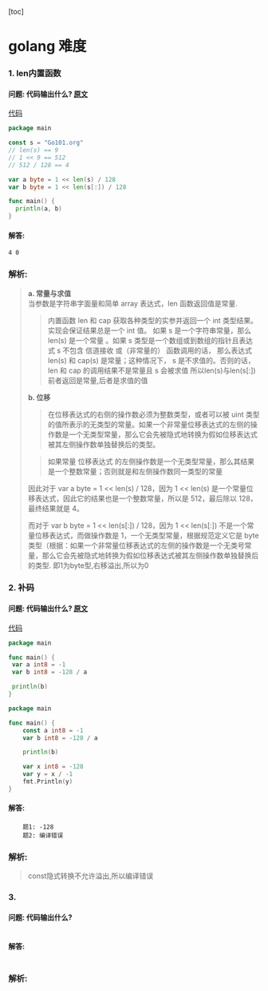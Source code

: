 [toc]

# golang 难度

### 1. len内置函数

#### 问题: 代码输出什么? [原文](https://mp.weixin.qq.com/s?__biz=MzAxMTA4Njc0OQ==&mid=2651442060&idx=2&sn=29a3f39ec2d95d6b5177e53277c5f94c&chksm=80bb157eb7cc9c68f9b2574cb259678580b194cf20d83d84840818bae9712fe3e0246e249a97&mpshare=1&scene=24&srcid=1130fgz3Kg9VvJpRLR3OLUVS&sharer_sharetime=1606715319571&sharer_shareid=fbafc624aa53cd09857fb0861ac2a16d&exportkey=AZIxDLHvvkwjXPkmuEeWCtI%3D&pass_ticket=xSGb7TkoIuLZz7AFBdlYeR4qEQC4h9uTHgeYZjnzNlVCg1RDSSP3MJjeOxdI2wvs&wx_header=0#rd)
[代码](src/go-hard-c0001)
```go
package main

const s = "Go101.org"
// len(s) == 9
// 1 << 9 == 512
// 512 / 128 == 4

var a byte = 1 << len(s) / 128
var b byte = 1 << len(s[:]) / 128

func main() {
  println(a, b)
}
```

#### 解答: 
```text
4 0
```

### 解析:
> **a. 常量与求值**  
> 当参数是字符串字面量和简单 array 表达式，len 函数返回值是常量.  
>> 内置函数 len 和 cap 获取各种类型的实参并返回一个 int 类型结果。实现会保证结果总是一个 int 值。
>> 如果 s 是一个字符串常量，那么 len(s) 是一个常量 。如果 s 类型是一个数组或到数组的指针且表达式 s 不包含 信道接收 或（非常量的） 函数调用的话， 那么表达式 len(s) 和 cap(s) 是常量；这种情况下， s 是不求值的。否则的话， len 和 cap 的调用结果不是常量且 s 会被求值
> 所以len(s)与len(s[:]) 前者返回是常量,后者是求值的值
>
> **b. 位移**
>> 在位移表达式的右侧的操作数必须为整数类型，或者可以被 uint 类型的值所表示的无类型的常量。如果一个非常量位移表达式的左侧的操作数是一个无类型常量，那么它会先被隐式地转换为假如位移表达式被其左侧操作数单独替换后的类型。
> 
>> 如果常量 位移表达式 的左侧操作数是一个无类型常量，那么其结果是一个整数常量；否则就是和左侧操作数同一类型的常量   
> 
> 因此对于 var a byte = 1 << len(s) / 128，因为 1 << len(s) 是一个常量位移表达式，因此它的结果也是一个整数常量，所以是 512，最后除以 128，最终结果就是 4。
> 
> 而对于 var b byte = 1 << len(s[:]) / 128，因为 1 << len(s[:]) 不是一个常量位移表达式，而做操作数是 1，一个无类型常量，根据规范定义它是 byte 类型（根据：如果一个非常量位移表达式的左侧的操作数是一个无类号常量，那么它会先被隐式地转换为假如位移表达式被其左侧操作数单独替换后的类型. 
> 即1为byte型,右移溢出,所以为0
### 2. 补码

#### 问题: 代码输出什么? [原文](https://mp.weixin.qq.com/s?__biz=MzAxMTA4Njc0OQ==&mid=2651442141&idx=2&sn=1e565dd411fb82584a7093f40a750be2&chksm=80bb152fb7cc9c390add4b13d217984bd3334ea9bbb1b45357c6d979b9d37499fb8cf9e26004&mpshare=1&scene=24&srcid=1130xlWjBiMct2BMLtmpjm5S&sharer_sharetime=1606715340255&sharer_shareid=fbafc624aa53cd09857fb0861ac2a16d&exportkey=Aa%2Fz3pSgi%2B5meJijFHg1ppE%3D&pass_ticket=xSGb7TkoIuLZz7AFBdlYeR4qEQC4h9uTHgeYZjnzNlVCg1RDSSP3MJjeOxdI2wvs&wx_header=0#rd)
[代码](src/go-hard-c0002)
```go
package main

func main() {
 var a int8 = -1
 var b int8 = -128 / a

 println(b)
}
```

```go
package main

func main() {
    const a int8 = -1
    var b int8 = -128 / a

    println(b)

	var x int8 = -128
	var y = x / -1
	fmt.Println(y)
}
```

#### 解答: 
```text
    题1: -128
    题2: 编译错误
```

### 解析:
> const隐式转换不允许溢出,所以编译错误

### 3.

#### 问题: 代码输出什么? 

```go

```

#### 解答: 
```text

```

### 解析: